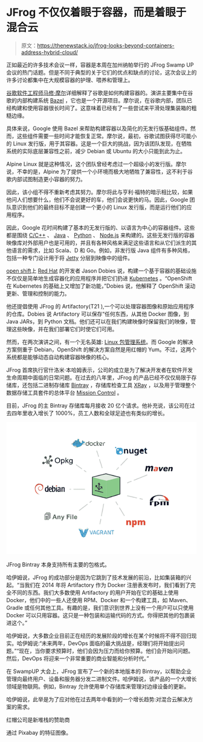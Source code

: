 # JFrog 不仅仅着眼于容器，而是着眼于混合云

> 原文：<https://thenewstack.io/jfrog-looks-beyond-containers-address-hybrid-cloud/>

正如最近的许多技术会议一样，容器是本周在加州纳帕举行的 JFrog Swamp UP 会议的热门话题。但是不同于典型的关于它们的优点和缺点的讨论，这次会议上的许多讨论都集中在大规模容器的护理、喂养和管理上。

[谷歌软件工程师马修·摩尔](https://www.linkedin.com/in/mattaaronmoore/)详细解释了谷歌是如何构建容器的。演讲主要集中在谷歌的内部构建系统 [Bazel](https://bazel.build/) ，它也是一个开源项目。摩尔说，在谷歌内部，团队已经构建和使用容器很长时间了。这意味着已经有了一些尝试来平滑处理集装箱的粗糙边缘。

具体来说，Google 使用 Bazel 来帮助构建容器以及简化的无发行版基础组件。然而，这些组件需要一些时间才能恢复正常。摩尔说，最初，谷歌试图获得尽可能小的 Linux 发行版，用于其容器。这是一个巨大的挑战，因为该团队发现，在牺牲系统的实际底层兼容性之前，减少 Debian 或 Ubuntu 的大小只能到此为止。

Alpine Linux 就是这种情况，这个团队曾经考虑过一个超级小的发行版。摩尔说，不幸的是，Alpine 为了提供一个小环境而极大地牺牲了兼容性，这不利于谷歌内部试图制造更小容器的努力。

因此，该小组不得不重新考虑其努力。摩尔将此与亨利·福特的暗示相比较，如果他问人们想要什么，他们不会说更好的车，他们会说更快的马。因此，Google 团队意识到他们的最终目标不是创建一个更小的 Linux 发行版，而是运行他们的应用程序。

因此，Google 花时间构建了基本的无发行版的、以语言为中心的容器组件。这些都是围绕 [C/C++](https://console.cloud.google.com/gcr/images/distroless/GLOBAL/c) 、 [Java](https://console.cloud.google.com/gcr/images/distroless/GLOBAL/java) 、 [Python](https://console.cloud.google.com/gcr/images/distroless/GLOBAL/python) 、 [Node.js](https://console.cloud.google.com/gcr/images/distroless/GLOBAL/nodejs?pli=1) 来构建的。这些无发行版的容器映像库对外部用户也是可用的，并且有各种风格来满足这些语言和从它们派生的其他语言的需求，比如 Scala、D 和 Go。例如，非发行版 Java 组件有多种风格，包括一种专门设计用于将 [Jetty](http://www.eclipse.org/jetty/) 分层到映像中的组件。

[open shift](https://www.linkedin.com/in/jasondobies/)上 [Red Hat](http://www.redhat.com) 的开发者 Jason Dobies 说，构建一个基于容器的基础设施不仅仅是简单地生成容器化的应用程序并把它们扔进 [Kubernetes](https://kubernetes.io/) 。“OpenShift 在 Kubernetes 的基础上又增加了新功能，”Dobies 说，他解释了 OpenShift 滚动更新、管理和控制的能力。

他还提倡使用 JFrog 的 Artifactory(T21 ),一个可以处理容器图像和原始应用程序的仓库。Dobies 说 Artifactory 可以保存“任何东西，从其他 Docker 图像，到 Java JARs，到 Python 文档。他们还可以在我们构建映像时保留我们的映像，管理这些映像，并在我们部署它们时使它们可用。

然而，在两次演讲之间，有一个无名英雄: [Linux 包管理系统](https://thenewstack.io/expect-not-expect-linux-universal-packages/)。而 Google 的解决方案侧重于 Debian，OpenShift 的解决方案自然是用红帽的 Yum。不过，这两个系统都是能够动态自动构建容器映像的核心。

JFrog 首席执行官什洛米·本哈姆表示，公司的成立是为了解决开发者在软件开发生命周期中面临的日常问题。在过去的八年里，JFrog 的产品已经不仅仅局限于存储库，还包括二进制存储库 [Bintray](https://bintray.com/) ，存储库检查工具 [XRay](https://www.jfrog.com/xray/) ，以及用于管理整个数据存储工具套件的总体平台 [Mission Control](https://www.jfrog.com/mission-control/) 。

目前，JFrog 的主 Bintray 存储库每月接收 20 亿个请求。他补充说，该公司在过去四年里收入增长了 1000%，员工人数和全球足迹也有类似的增长。

[![](img/172a6ee89bb10a10d3ef350b47479acf.png)](https://bintray.com/)

JFrog Bintray 本身支持所有主要的包格式。

哈伊姆说，JFrog 的成功部分是因为它跳到了技术发展的前沿，比如集装箱的兴起。“当我们在 2014 年将 Artifactory 作为 Docker 注册表发布时，我们看到了完全不同的东西。我们大多数使用 Artifactory 的用户开始在它的基础上使用 Docker，他们中的一些人还使用 RPM、Docker 和一个构建工具，如 Maven、Gradle 或任何其他工具。有趣的是，我们意识到世界上没有一个用户可以只使用 Docker 可以只用容器。这只是一种包装和运输代码的方式。你得把其他的包裹装进这个。”

哈伊姆说，大多数企业目前正在经历的发展阶段的增长在某个时候将不得不回归现实。哈伊姆说:“未来两年，DevOps 面临的最大挑战是，经理们将开始提出问题。”“现在，当你要求预算时，他们会因为压力而给你预算。他们会开始问问题。然后，DevOps 将迎来一个非常重要的商业智能和分析时代。”

在 SwampUP 大会上，JFrog 宣布了一个新的本地版本的 Bintray，以帮助企业管理向最终用户、设备和服务器分发二进制文件。哈伊姆说，该产品的一个大增长领域是物联网。例如，Bintray 允许使用单个存储库来管理对边缘设备的更新。

哈伊姆说，此举是为了应对他在过去两年中看到的一个增长趋势:对混合云解决方案的需求。

红帽公司是新堆栈的赞助商

通过 Pixabay 的特征图像。

<svg xmlns:xlink="http://www.w3.org/1999/xlink" viewBox="0 0 68 31" version="1.1"><title>Group</title> <desc>Created with Sketch.</desc></svg>